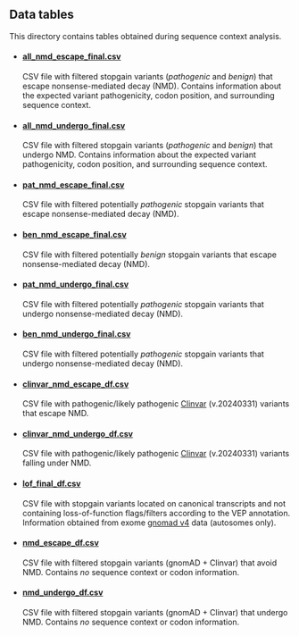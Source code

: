 ## Data tables  
This directory contains tables obtained during sequence context analysis.  
  
* #### [all_nmd_escape_final.csv](all_nmd_escape_final.csv)  
  CSV file with filtered stopgain variants (_pathogenic_ and _benign_) that escape nonsense-mediated decay (NMD). Contains information about the expected variant pathogenicity, codon position, and surrounding sequence context.  
    
  
* #### [all_nmd_undergo_final.csv](all_nmd_undergo_final.csv)  
  CSV file with filtered stopgain variants (_pathogenic_ and _benign_) that undergo NMD. Contains information about the expected variant pathogenicity, codon position, and surrounding sequence context.  

     
* #### [pat_nmd_escape_final.csv](pat_nmd_escape_final.csv)  
  CSV file with filtered potentially _pathogenic_ stopgain variants that escape nonsense-mediated decay (NMD).

    
* #### [ben_nmd_escape_final.csv](ben_nmd_escape_final.csv)  
  CSV file with filtered potentially _benign_ stopgain variants that escape nonsense-mediated decay (NMD).     
   
    
* #### [pat_nmd_undergo_final.csv](pat_nmd_undergo_final.csv)  
  CSV file with filtered potentially _pathogenic_ stopgain variants that undergo nonsense-mediated decay (NMD).

   
* #### [ben_nmd_undergo_final.csv](ben_nmd_undergo_final.csv)  
  CSV file with filtered potentially _pathogenic_ stopgain variants that undergo nonsense-mediated decay (NMD).     

         
* #### [clinvar_nmd_escape_df.csv](clinvar_nmd_escape_df.csv)  
  CSV file with pathogenic/likely pathogenic [Clinvar](https://ftp.ncbi.nlm.nih.gov/pub/clinvar/vcf_GRCh38/) (v.20240331) variants that escape NMD.   

    
* #### [clinvar_nmd_undergo_df.csv](clinvar_nmd_undergo_df.csv)  
  CSV file with pathogenic/likely pathogenic [Clinvar](https://ftp.ncbi.nlm.nih.gov/pub/clinvar/vcf_GRCh38/) (v.20240331) variants falling under NMD.    

    
* #### [lof_final_df.csv](lof_final_df.csv)  
  CSV file with stopgain variants located on canonical transcripts and not containing loss-of-function flags/filters according to the VEP annotation. Information obtained from exome [gnomad v4](https://gnomad.broadinstitute.org/downloads#v4) data (autosomes only).  

    
* #### [nmd_escape_df.csv](nmd_escape_df.csv)  
  CSV file with filtered stopgain variants (gnomAD + Clinvar) that avoid NMD. Contains _no_ sequence context or codon information.    

    
* #### [nmd_undergo_df.csv](nmd_undergo_df.csv)
  CSV file with filtered stopgain variants  (gnomAD + Clinvar) that undergo NMD. Contains _no_ sequence context or codon information.    
